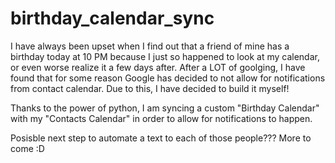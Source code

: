 # birthday_calendar_sync
I have always been upset when I find out that a friend of mine has a birthday today at 10 PM because I just so happened to look at my calendar, or even worse realize it a few days after. After a LOT of goolging, I have found that for some reason Google has decided to not allow for notifications from contact calendar. Due to this, I have decided to build it myself!

Thanks to the power of python, I am syncing a custom "Birthday Calendar" with my "Contacts Calendar" in order to allow for notifications to happen. 


Posisble next step to automate a text to each of those people??? More to come :D
